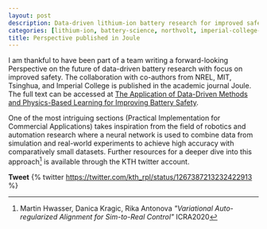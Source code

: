 ```yaml
---
layout: post
description: Data-driven lithium-ion battery research for improved safety
categories: [lithium-ion, battery-science, northvolt, imperial-college-london, mit, nrel, tsinghua]
title: Perspective published in Joule
---
```


I am thankful to have been part of a team writing a forward-looking Perspective on the future of data-driven battery research with focus on improved safety. The collaboration with co-authors from NREL, MIT, Tsinghua, and Imperial College is published in the academic journal Joule. The full text can be accessed at [The Application of Data-Driven Methods and Physics-Based Learning for Improving Battery Safety](https://authors.elsevier.com/c/1cJkV925JEDTNQ).

One of the most intriguing sections (Practical Implementation for Commercial Applications) takes inspiration from the field of robotics and automation research where a neural network is used to combine data from simulation and real-world experiments to achieve high accuracy with comparatively small datasets. Further resources for a deeper dive into this approach[^1] is available through the KTH twitter account.

**Tweet**
{% twitter https://twitter.com/kth_rpl/status/1267387213232422913 %}


[^1]: Martin Hwasser, Danica Kragic, Rika Antonova *"Variational Auto-regularized Alignment for Sim-to-Real Control"* ICRA2020

